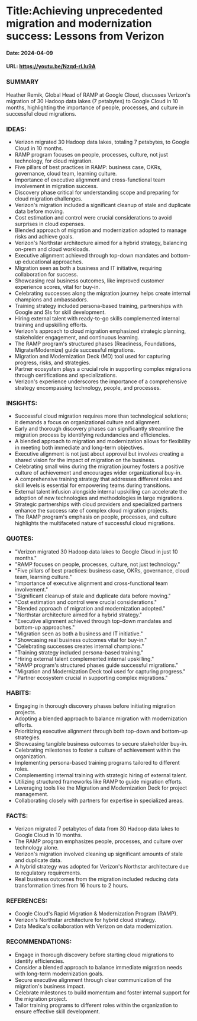 # Title:Achieving unprecedented migration and modernization success: Lessons from Verizon
#### Date: 2024-04-09
#### URL: https://youtu.be/Nzqd-rLIu9A



### SUMMARY

Heather Remik, Global Head of RAMP at Google Cloud, discusses Verizon's migration of 30 Hadoop data lakes (7 petabytes) to Google Cloud in 10 months, highlighting the importance of people, processes, and culture in successful cloud migrations.

### IDEAS:

- Verizon migrated 30 Hadoop data lakes, totaling 7 petabytes, to Google Cloud in 10 months.
- RAMP program focuses on people, processes, culture, not just technology, for cloud migration.
- Five pillars of best practices in RAMP: business case, OKRs, governance, cloud team, learning culture.
- Importance of executive alignment and cross-functional team involvement in migration success.
- Discovery phase critical for understanding scope and preparing for cloud migration challenges.
- Verizon's migration included a significant cleanup of stale and duplicate data before moving.
- Cost estimation and control were crucial considerations to avoid surprises in cloud expenses.
- Blended approach of migration and modernization adopted to manage risks and achieve goals.
- Verizon's Northstar architecture aimed for a hybrid strategy, balancing on-prem and cloud workloads.
- Executive alignment achieved through top-down mandates and bottom-up educational approaches.
- Migration seen as both a business and IT initiative, requiring collaboration for success.
- Showcasing real business outcomes, like improved customer experience scores, vital for buy-in.
- Celebrating successes along the migration journey helps create internal champions and ambassadors.
- Training strategy included persona-based training, partnerships with Google and SIs for skill development.
- Hiring external talent with ready-to-go skills complemented internal training and upskilling efforts.
- Verizon's approach to cloud migration emphasized strategic planning, stakeholder engagement, and continuous learning.
- The RAMP program's structured phases (Readiness, Foundations, Migrate/Modernize) guide successful migrations.
- Migration and Modernization Deck (MD) tool used for capturing progress, risks, and strategies.
- Partner ecosystem plays a crucial role in supporting complex migrations through certifications and specializations.
- Verizon's experience underscores the importance of a comprehensive strategy encompassing technology, people, and processes.

### INSIGHTS:

- Successful cloud migration requires more than technological solutions; it demands a focus on organizational culture and alignment.
- Early and thorough discovery phases can significantly streamline the migration process by identifying redundancies and efficiencies.
- A blended approach to migration and modernization allows for flexibility in meeting both immediate and long-term objectives.
- Executive alignment is not just about approval but involves creating a shared vision for the impact of migration on the business.
- Celebrating small wins during the migration journey fosters a positive culture of achievement and encourages wider organizational buy-in.
- A comprehensive training strategy that addresses different roles and skill levels is essential for empowering teams during transitions.
- External talent infusion alongside internal upskilling can accelerate the adoption of new technologies and methodologies in large migrations.
- Strategic partnerships with cloud providers and specialized partners enhance the success rate of complex cloud migration projects.
- The RAMP program's emphasis on people, processes, and culture highlights the multifaceted nature of successful cloud migrations.

### QUOTES:

- "Verizon migrated 30 Hadoop data lakes to Google Cloud in just 10 months."
- "RAMP focuses on people, processes, culture, not just technology."
- "Five pillars of best practices: business case, OKRs, governance, cloud team, learning culture."
- "Importance of executive alignment and cross-functional team involvement."
- "Significant cleanup of stale and duplicate data before moving."
- "Cost estimation and control were crucial considerations."
- "Blended approach of migration and modernization adopted."
- "Northstar architecture aimed for a hybrid strategy."
- "Executive alignment achieved through top-down mandates and bottom-up approaches."
- "Migration seen as both a business and IT initiative."
- "Showcasing real business outcomes vital for buy-in."
- "Celebrating successes creates internal champions."
- "Training strategy included persona-based training."
- "Hiring external talent complemented internal upskilling."
- "RAMP program's structured phases guide successful migrations."
- "Migration and Modernization Deck tool used for capturing progress."
- "Partner ecosystem crucial in supporting complex migrations."

### HABITS:

- Engaging in thorough discovery phases before initiating migration projects.
- Adopting a blended approach to balance migration with modernization efforts.
- Prioritizing executive alignment through both top-down and bottom-up strategies.
- Showcasing tangible business outcomes to secure stakeholder buy-in.
- Celebrating milestones to foster a culture of achievement within the organization.
- Implementing persona-based training programs tailored to different roles.
- Complementing internal training with strategic hiring of external talent.
- Utilizing structured frameworks like RAMP to guide migration efforts.
- Leveraging tools like the Migration and Modernization Deck for project management.
- Collaborating closely with partners for expertise in specialized areas.

### FACTS:

- Verizon migrated 7 petabytes of data from 30 Hadoop data lakes to Google Cloud in 10 months.
- The RAMP program emphasizes people, processes, and culture over technology alone.
- Verizon's migration involved cleaning up significant amounts of stale and duplicate data.
- A hybrid strategy was adopted for Verizon's Northstar architecture due to regulatory requirements.
- Real business outcomes from the migration included reducing data transformation times from 16 hours to 2 hours.

### REFERENCES:

- Google Cloud's Rapid Migration & Modernization Program (RAMP).
- Verizon's Northstar architecture for hybrid cloud strategy.
- Data Medica's collaboration with Verizon on data modernization.

### RECOMMENDATIONS:

- Engage in thorough discovery before starting cloud migrations to identify efficiencies.
- Consider a blended approach to balance immediate migration needs with long-term modernization goals.
- Secure executive alignment through clear communication of the migration's business impact.
- Celebrate milestones to build momentum and foster internal support for the migration project.
- Tailor training programs to different roles within the organization to ensure effective skill development.